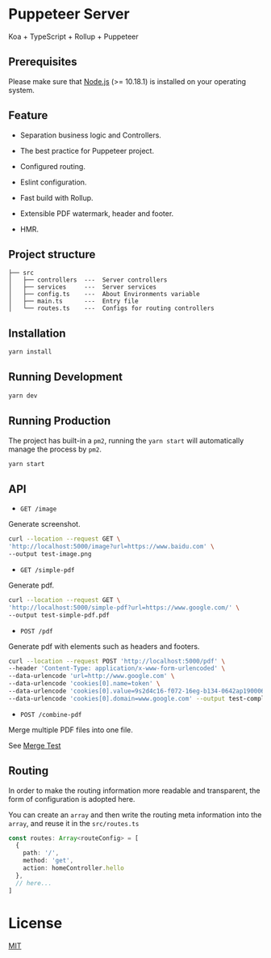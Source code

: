 # Puppeteer Server

Koa + TypeScript + Rollup + Puppeteer

## Prerequisites

Please make sure that [Node.js](https://nodejs.org/) (>= 10.18.1) is installed on your operating system.

## Feature

- Separation business logic and Controllers.

- The best practice for Puppeteer project.

- Configured routing.

- Eslint configuration.

- Fast build with Rollup.

- Extensible PDF watermark, header and footer.

- HMR.

## Project structure

```
├── src
│   ├── controllers  ---  Server controllers
│   ├── services     ---  Server services
│   ├── config.ts    ---  About Environments variable
│   ├── main.ts      ---  Entry file
│   └── routes.ts    ---  Configs for routing controllers
```

## Installation

```bash
yarn install
```

## Running Development

```bash
yarn dev
```

## Running Production

The project has built-in a `pm2`, running the `yarn start` will automatically manage the process by `pm2`.

```bash
yarn start
```

## API

* `GET /image`

Generate screenshot.

```bash
curl --location --request GET \
'http://localhost:5000/image?url=https://www.baidu.com' \
--output test-image.png
```

* `GET /simple-pdf`

Generate pdf.

```bash
curl --location --request GET \
'http://localhost:5000/simple-pdf?url=https://www.google.com/' \
--output test-simple-pdf.pdf
```

* `POST /pdf`

Generate pdf with elements such as headers and footers.

```bash
curl --location --request POST 'http://localhost:5000/pdf' \
--header 'Content-Type: application/x-www-form-urlencoded' \
--data-urlencode 'url=http://www.google.com' \
--data-urlencode 'cookies[0].name=token' \
--data-urlencode 'cookies[0].value=9s2d4c16-f072-16eg-b134-0642ap190006' \
--data-urlencode 'cookies[0].domain=www.google.com' --output test-complex-pdf.pdf
```

* `POST /combine-pdf`

Merge multiple PDF files into one file.

See [Merge Test](https://github.com/pdsuwwz/puppeteer-server/blob/7e7394eea0963982342b480ddf98266f5e6f46f4/__test__/axios-node.js)


## Routing

In order to make the routing information more readable and transparent, the form of configuration is adopted here.

You can create an `array` and then write the routing meta information into the `array`, and reuse it in the `src/routes.ts`

```ts
const routes: Array<routeConfig> = [
  {
    path: '/',
    method: 'get',
    action: homeController.hello
  },
  // here...
]
```

# License

[MIT](LICENSE)
